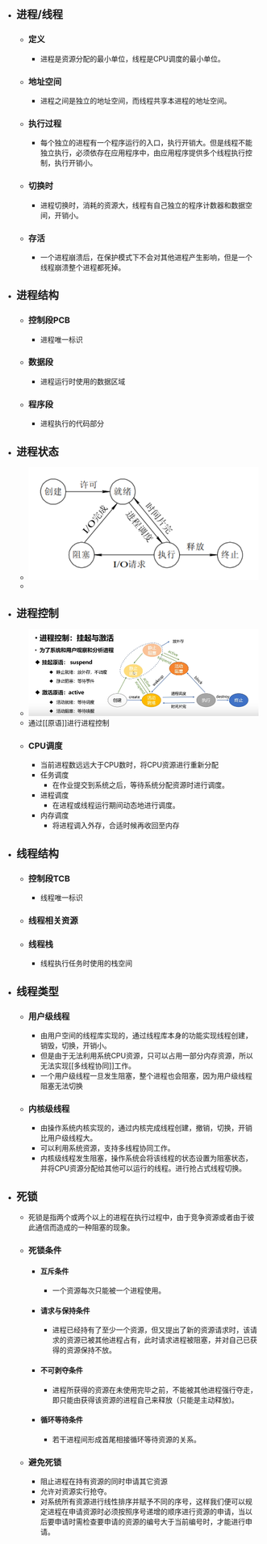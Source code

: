 - ## 进程/线程
	- ### 定义
		- 进程是资源分配的最小单位，线程是CPU调度的最小单位。
	- ### 地址空间
		- 进程之间是独立的地址空间，而线程共享本进程的地址空间。
	- ### 执行过程
		- 每个独立的进程有一个程序运行的入口，执行开销大。但是线程不能独立执行，必须依存在应用程序中，由应用程序提供多个线程执行控制，执行开销小。
	- ### 切换时
		- 进程切换时，消耗的资源大，线程有自己独立的程序计数器和数据空间，开销小。
	- ### 存活
		- 一个进程崩溃后，在保护模式下不会对其他进程产生影响，但是一个线程崩溃整个进程都死掉。
- ## 进程结构
	- ### 控制段PCB
		- 进程唯一标识
	- ### 数据段
		- 进程运行时使用的数据区域
	- ### 程序段
		- 进程执行的代码部分
- ## 进程状态
	- ![image.png](../assets/image_1676644467558_0.png)
	-
- ## 进程控制
	- ![计操_进程控制_1.png](../assets/计操_进程控制_1_1676647827946_0.png)
	- 通过[[原语]]进行进程控制
	- ### CPU调度
		- 当前进程数远远大于CPU数时，将CPU资源进行重新分配
		- 任务调度
			- 在作业提交到系统之后，等待系统分配资源时进行调度。
		- 进程调度
			- 在进程或线程运行期间动态地进行调度。
		- 内存调度
			- 将进程调入外存，合适时候再收回至内存
- ## 线程结构
	- ### 控制段TCB
		- 线程唯一标识
	- ### 线程相关资源
	- ### 线程栈
		- 线程执行任务时使用的栈空间
- ## 线程类型
	- ### 用户级线程
		- 由用户空间的线程库实现的，通过线程库本身的功能实现线程创建，销毁，切换，开销小。
		- 但是由于无法利用系统CPU资源，只可以占用一部分内存资源，所以无法实现[[多线程协同]]工作。
		- 一个用户级线程一旦发生阻塞，整个进程也会阻塞，因为用户级线程阻塞无法切换
	- ### 内核级线程
		- 由操作系统内核实现的，通过内核完成线程创建，撤销，切换，开销比用户级线程大。
		- 可以利用系统资源，支持多线程协同工作。
		- 内核级线程发生阻塞，操作系统会将该线程的状态设置为阻塞状态，并将CPU资源分配给其他可以运行的线程。进行抢占式线程切换。
- ## 死锁
	- 死锁是指两个或两个以上的进程在执行过程中，由于竞争资源或者由于彼此通信而造成的一种阻塞的现象。
	- ### 死锁条件
		- #### 互斥条件
			- 一个资源每次只能被一个进程使用。
		- #### 请求与保持条件
			- 进程已经持有了至少一个资源，但又提出了新的资源请求时，该请求的资源已被其他进程占有，此时请求进程被阻塞，并对自己已获得的资源保持不放。
		- #### 不可剥夺条件
			- 进程所获得的资源在未使用完毕之前，不能被其他进程强行夺走，即只能由获得该资源的进程自己来释放（只能是主动释放)。
		- #### 循环等待条件
			- 若干进程间形成首尾相接循环等待资源的关系。
	- ### 避免死锁
		- 阻止进程在持有资源的同时申请其它资源
		- 允许对资源实行抢夺。
		- 对系统所有资源进行线性排序并赋予不同的序号，这样我们便可以规定进程在申请资源时必须按照序号递增的顺序进行资源的申请，当以后要申请时需检查要申请的资源的编号大于当前编号时，才能进行申请。